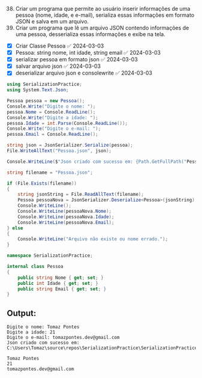 38. Criar um programa que permite ao usuário inserir informações de uma pessoa (nome, idade, e e-mail), serializa essas informações em formato JSON e salva em um arquivo.
39. Criar um programa que lê um arquivo JSON contendo informações de uma pessoa, desserializa essas informações e exibe na tela.

- [x] Criar Classe Pessoa ✅ 2024-03-03
- [x] Pessoa: string nome, int idade, string email ✅ 2024-03-03
- [x] serializar pessoa em formato json ✅ 2024-03-03
- [x] salvar arquivo json ✅ 2024-03-03
- [x] deserializar arquivo json  e consolewrite ✅ 2024-03-03

```C#
using SerializationPractice;
using System.Text.Json;

Pessoa pessoa = new Pessoa();
Console.Write("Digite o nome: ");
pessoa.Nome = Console.ReadLine();
Console.Write("Digite a idade: ");
pessoa.Idade = int.Parse(Console.ReadLine());
Console.Write("Digite o e-mail: ");
pessoa.Email = Console.ReadLine();

string json = JsonSerializer.Serialize(pessoa);
File.WriteAllText("Pessoa.json", json);

Console.WriteLine($"Json criado com sucesso em: {Path.GetFullPath("Pessoa.json")}");

string filename = "Pessoa.json";

if (File.Exists(filename))
{
    string jsonString = File.ReadAllText(filename);
    Pessoa pessoaNova = JsonSerializer.Deserialize<Pessoa>(jsonString);
    Console.WriteLine();
    Console.WriteLine(pessoaNova.Nome);
    Console.WriteLine(pessoaNova.Idade);
    Console.WriteLine(pessoaNova.Email);
} else
{
    Console.WriteLine("Arquivo não existe ou nome errado.");
}
```

```C#
namespace SerializationPractice;

internal class Pessoa
{
    public string Nome { get; set; }
    public int Idade { get; set; }
    public string Email { get; set; }
}

```

## Output:

```
Digite o nome: Tomaz Pontes
Digite a idade: 21
Digite o e-mail: tomazpontes.dev@gmail.com
Json criado com sucesso em: C:\Users\Tomaz\source\repos\SerializationPractice\SerializationPractice\bin\Debug\net7.0\Pessoa.json

Tomaz Pontes
21
tomazpontes.dev@gmail.com
```